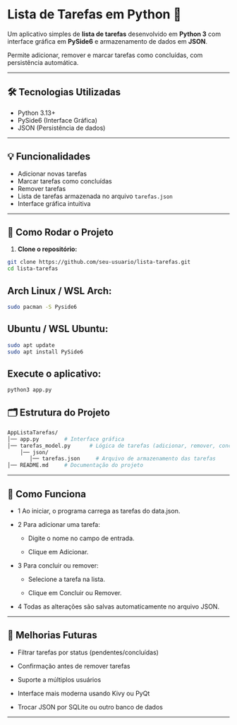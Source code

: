 # Lista de Tarefas em Python 📝

Um aplicativo simples de **lista de tarefas** desenvolvido em **Python 3** com interface gráfica em **PySide6** e armazenamento de dados em **JSON**.  

Permite adicionar, remover e marcar tarefas como concluídas, com persistência automática.

---

## 🛠 Tecnologias Utilizadas

- Python 3.13+
- PySide6 (Interface Gráfica)
- JSON (Persistência de dados)

---

## 💡 Funcionalidades

- Adicionar novas tarefas
- Marcar tarefas como concluídas
- Remover tarefas
- Lista de tarefas armazenada no arquivo `tarefas.json`
- Interface gráfica intuitiva

---

## 🚀 Como Rodar o Projeto

1. **Clone o repositório:**

```bash
git clone https://github.com/seu-usuario/lista-tarefas.git
cd lista-tarefas
```

## Arch Linux / WSL Arch:

```bash
sudo pacman -S Pyside6
```
## Ubuntu / WSL Ubuntu:
```bash
sudo apt update
sudo apt install PySide6
```

## Execute o aplicativo:
```bash
python3 app.py
```

## 🗂 Estrutura do Projeto
```bash
AppListaTarefas/
│── app.py        # Interface gráfica
│── tarefas_model.py      # Lógica de tarefas (adicionar, remover, concluir)Persistência em JSON (salvar e carregar tarefas)
    │── json/
       │── tarefas.json     # Arquivo de armazenamento das tarefas
│── README.md     # Documentação do projeto
```

---

## 📝 Como Funciona

- 1 Ao iniciar, o programa carrega as tarefas do data.json.

- 2 Para adicionar uma tarefa:

  - Digite o nome no campo de entrada.
  
  - Clique em Adicionar.
  
- 3 Para concluir ou remover:

  - Selecione a tarefa na lista.
  
  - Clique em Concluir ou Remover.
  
- 4 Todas as alterações são salvas automaticamente no arquivo JSON.

---

## 🔧 Melhorias Futuras

- Filtrar tarefas por status (pendentes/concluídas)

- Confirmação antes de remover tarefas

- Suporte a múltiplos usuários

- Interface mais moderna usando Kivy ou PyQt

- Trocar JSON por SQLite ou outro banco de dados

---
